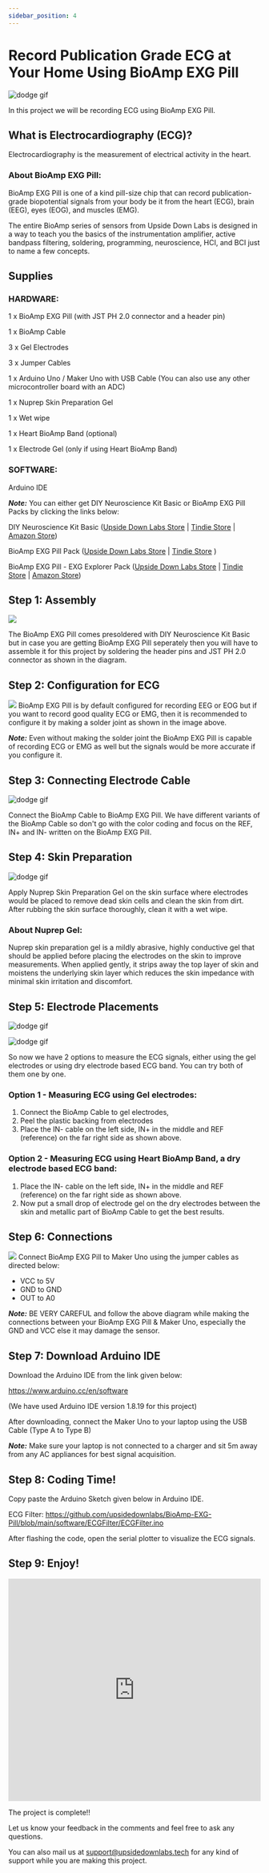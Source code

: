 ```yaml
---
sidebar_position: 4
---
```



# Record Publication Grade ECG at Your Home Using BioAmp EXG Pill

![dodge gif](./ECGimg/Thumbnail.gif)

In this project we will be recording ECG using BioAmp EXG Pill.

## What is Electrocardiography (ECG)?

Electrocardiography is the measurement of electrical activity in the heart.

### About BioAmp EXG Pill:

BioAmp EXG Pill is one of a kind pill-size chip that can record publication-grade biopotential signals from your body be it from the heart (ECG), brain (EEG), eyes (EOG), and muscles (EMG).

The entire BioAmp series of sensors from Upside Down Labs is designed in a way to teach you the basics of the instrumentation amplifier, active bandpass filtering, soldering, programming, neuroscience, HCI, and BCI just to name a few concepts.

## Supplies
### HARDWARE:

1 x BioAmp EXG Pill (with JST PH 2.0 connector and a header pin)

1 x BioAmp Cable

3 x Gel Electrodes

3 x Jumper Cables

1 x Arduino Uno / Maker Uno with USB Cable (You can also use any other microcontroller board with an ADC)

1 x Nuprep Skin Preparation Gel

1 x Wet wipe

1 x Heart BioAmp Band (optional)

1 x Electrode Gel (only if using Heart BioAmp Band)


### SOFTWARE:

Arduino IDE

***Note:*** You can either get DIY Neuroscience Kit Basic or BioAmp EXG Pill Packs by clicking the links below:


DIY Neuroscience Kit Basic ([Upside Down Labs Store](https://store.upsidedownlabs.tech/product/diy-neuroscience-kit-basic/) |
[Tindie Store](https://www.tindie.com/products/upsidedownlabs/diy-neuroscience-kit-basic/) | [Amazon Store](https://www.amazon.in/dp/B0CBMTHLDJ?ref_=cm_sw_r_cp_ud_dp_E2A1CNJXN6ACZ4THA5ZQ))

BioAmp EXG Pill Pack ([Upside Down Labs Store](https://store.upsidedownlabs.tech/product/bioamp-exg-pill/) | [Tindie Store](https://www.tindie.com/products/upsidedownlabs/bioamp-exg-pill-sensor-for-ecg-emg-eog-or-eeg/) )

BioAmp EXG Pill - EXG Explorer Pack ([Upside Down Labs Store](https://store.upsidedownlabs.tech/product/bioamp-exg-pill/) |
[Tindie Store](https://www.tindie.com/products/upsidedownlabs/bioamp-exg-pill-x2-sensor-for-ecg-emg-eog-eeg/) | [Amazon Store](https://www.amazon.in/dp/B0B29CCPQB?ref_=cm_sw_r_cp_ud_dp_4D6ZTBD5RRASS5QM6HK1&th=1))


## Step 1: Assembly


![](ECGimg/Assembly.jpg)

The BioAmp EXG Pill comes presoldered with DIY Neuroscience Kit Basic but in case you are getting BioAmp EXG Pill seperately then you will have to assemble it for this project by soldering the header pins and JST PH 2.0 connector as shown in the diagram.

## Step 2: Configuration for ECG

![](ECGimg/Solder%20Joint.jpg)
BioAmp EXG Pill is by default configured for recording EEG or EOG but if you want to record good quality ECG or EMG, then it is recommended to configure it by making a solder joint as shown in the image above.

***Note:*** Even without making the solder joint the BioAmp EXG Pill is capable of recording ECG or EMG as well but the signals would be more accurate if you configure it.


## Step 3: Connecting Electrode Cable
![dodge gif](./ECGimg/Connecting%20Electrode%20Cable.gif)

Connect the BioAmp Cable to BioAmp EXG Pill. We have different variants of the BioAmp Cable so don't go with the color coding and focus on the REF, IN+ and IN- written on the BioAmp EXG Pill.

## Step 4: Skin Preparation

![dodge gif](./ECGimg/Skin%20Preparation.gif)


Apply Nuprep Skin Preparation Gel on the skin surface where electrodes would be placed to remove dead skin cells and clean the skin from dirt. After rubbing the skin surface thoroughly, clean it with a wet wipe.

### About Nuprep Gel:

Nuprep skin preparation gel is a mildly abrasive, highly conductive gel that should be applied before placing the electrodes on the skin to improve measurements. When applied gently, it strips away the top layer of skin and moistens the underlying skin layer which reduces the skin impedance with minimal skin irritation and discomfort.


## Step 5: Electrode Placements

![dodge gif](./ECGimg/Using%20Gel%20Electrodes.gif)


![dodge gif](./ECGimg/Using%20ECG%20Band.gif)

So now we have 2 options to measure the ECG signals, either using the gel electrodes or using dry electrode based ECG band. You can try both of them one by one.

### Option 1 - Measuring ECG using Gel electrodes:

1. Connect the BioAmp Cable to gel electrodes,
2. Peel the plastic backing from electrodes
3. Place the IN- cable on the left side, IN+ in the middle and REF (reference) on the far right side as shown above.

### Option 2 - Measuring ECG using Heart BioAmp Band, a dry electrode based ECG band:

1. Place the IN- cable on the left side, IN+ in the middle and REF (reference) on the far right side as shown above.
2. Now put a small drop of electrode gel on the dry electrodes between the skin and metallic part of BioAmp Cable to get the best results.


## Step 6: Connections


![](ECGimg/Connections%20with%20Maker%20Uno.jpg)
Connect BioAmp EXG Pill to Maker Uno using the jumper cables as directed below:

- VCC to 5V
- GND to GND
- OUT to A0

***Note:*** BE VERY CAREFUL and follow the above diagram while making the connections between your BioAmp EXG Pill & Maker Uno, especially the GND and VCC else it may damage the sensor.

## Step 7: Download Arduino IDE

Download the Arduino IDE from the link given below:

https://www.arduino.cc/en/software

(We have used Arduino IDE version 1.8.19 for this project)

After downloading, connect the Maker Uno to your laptop using the USB Cable (Type A to Type B)

***Note:*** Make sure your laptop is not connected to a charger and sit 5m away from any AC appliances for best signal acquisition.


## Step 8: Coding Time!
Copy paste the Arduino Sketch given below in Arduino IDE.     

ECG Filter: https://github.com/upsidedownlabs/BioAmp-EXG-Pill/blob/main/software/ECGFilter/ECGFilter.ino

After flashing the code, open the serial plotter to visualize the ECG signals.


## Step 9: Enjoy!

<iframe width="100%" height="444" src="https://www.youtube.com/embed/l1Z8S0pUAvY?feature=oembed&autoplay=0" title="YouTube video player" frameborder="0" allow="accelerometer; autoplay; clipboard-write; encrypted-media; gyroscope; picture-in-picture; web-share" allowfullscreen></iframe> 

The project is complete!!

Let us know your feedback in the comments and feel free to ask any questions.

You can also mail us at support@upsidedownlabs.tech for any kind of support while you are making this project.